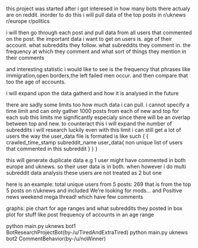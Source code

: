 this project was started after i got interesed in how many bots there actualy are on reddit.
inorder to do this i will pull data of the top posts in 
r/uknews
r/europe
r/politics

i will then go through each post and pull data from all users that commented on the post.
the important data i want to get on users is.
age of their account. what subreddits they follow. what subreddits they comment in. the frequency at which they comment and what sort of things they mention in their comments

and interesting statistic i would like to see is the frequency that phrases like
immigration,open borders,the left failed men occur.
and then compare that too the age of accounts.

i will expand upon the data gatherd and how it is analysed in the future


there are sadly some limits too how much data i can pull. i cannot specify a time limit and can only gather 1000 posts from each of new and top for each sub
this limits me significantly especialy since there will be an overlap between top and new.
to counteract this i will expand the number of subreddits i will research
luckily even with this limit i can still get a lot of users
the way the user_data file is formated is like such
{
    {
        crawled_time_stamp
        subreddit_name
        user_data{
            non unique list of users that commented in this subreddit
        }
    }
}

this will generate duplicate data e.g 1 user might have commented in both europe and uknews. so their user data is in both.
when however i do multi subreddit data analysis these users are not treated as 2 but one


here is an example:
total unique users from 5 posts: 269
that is from the top 5 posts on r/uknews and included We’re looking for mods… and Positive news weekend mega thread! which have few comments

graphs:
pie chart for age ranges and what subreddits they posted in
box plot for stuff like post frequency of accounts in an age range

python main.py uknews bot1 BotResearchProjectBot(by-/u/TiredAndExtraTired)
python main.py uknews bot2 CommentBehavior(by-/u/noWinner)